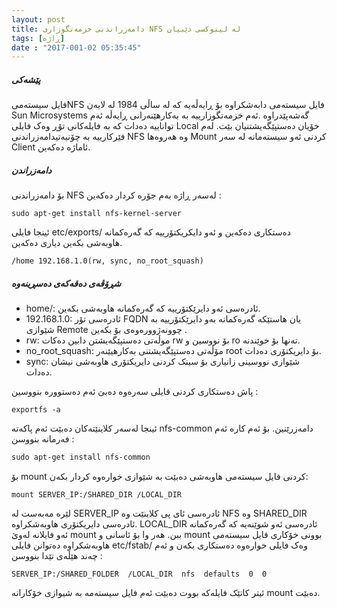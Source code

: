 ```yaml
---
layout: post
title: دامەزراندنی خزمەتگوزاری NFS لە لینوکسی دێبیان
tags: [ڕاژە]
date : "2017-001-02 05:35:45"
---
```


##### پێشەکی

فایل سیستەمیNFS فایل سیستەمی دابەشکراوە بۆ ڕایەڵەیە کە لە ساڵی 1984 لە لایەن Sun Microsystems گەشەپێدراوە .ئەم خزمەتگوزارییە بە بەکارهێنەرانی ڕایەڵە ئەم تواناییە دەدات کە بە فایلەکانی تۆڕ وەک فایلی Local خۆیان دەستپێگەیشتنیان بێت. لەم فێرکارییە بە چۆنیەتیدامەزراندنی NFS وە هەروەها Mount کردنی ئەو سیستەمانە لە سەر Client ئاماژە دەکەین.

##### دامەزراندن

بۆ دامەزراندنی NFS لەسەر ڕاژە بەم جۆرە کردار دەکەین :

```
sudo apt-get install nfs-kernel-server  
```

ئینجا فایلی etc/exports/ دەستکاری دەکەین و ئەو دایکریکتۆرییە کە گەرەکمانە هاوبەشی بکەین دیاری دەکەین.

```
/home 192.168.1.0(rw, sync, no_root_squash)  
```

##### شڕۆڤەی دەقەکەی دەسڕینەوە

- home/: ئادرەسی ئەو دایرێکتۆرییە کە گەرەکمانە هاوبەشی بکەین.
- 192.168.1.0: ئادرەسی تۆر FQDN یان هاستێکە گەرەکمانە بەو دایرێکتۆرییە بە شێوازی Remote چوونەژوورەوەی بۆ بکەین .
- rw: موڵەتی دەستپێگەیشتن دابین دەکات rw بۆ نووسین و ro تەنها بۆ خوێندنە.
- no_root_squash: مۆڵەتی دەستپێگەیشتنی بەکارهیێنەر root بۆ دایریکتۆری دەدات.
- sync: شێوازی نووسینی زانیاری بۆ سینک کردنی دایریکتۆری هاوبەشی نیشان دەدات.

پاش دەستکاری کردنی فایلی سەرەوە دەبێ ئەم دەستوورە بنووسین :

```shell
exportfs -a 
```

ئینجا لەسەر کلاینێتەکان دەبێت ئەم پاکەتە nfs-common دامەزرێنین. بۆ ئەم کارە ئەم فەرمانە بنووسن :

```powershell
sudo apt-get install nfs-common  
```

بۆ mount کردنی فایل سیستەمی هاوبەشی دەبێت بە شێوازی خوارەوە کردار بکەن:

```shell
mount SERVER_IP:/SHARED_DIR /LOCAL_DIR  
```

لێرە مەبەست لە SERVER_IP ئادرەسی ئای پی کلاینێت وە NFS وە SHARED_DIR ئادرەسی دایریکتۆری هاوبەشکراوە. LOCAL_DIR ئادرەسی ئەو شوێنەیە کە گەرەکمانە ئەو فایلانە لەوێ mount ببن.
هەر وا بۆ ئاسانی و mount بوونی خۆکاری فایل سیستەمی هاوبەشکراوە دەتوانن فایلی etc/fstab/ وەک فایلی خوارەوە دەستکاری بکەن و ئەم چەند هێڵەی تێدا بنووسن :

```shell
SERVER_IP:/SHARED_FOLDER  /LOCAL_DIR  nfs  defaults  0  0  
```

ئیتر کاتێک فایلەکە بووت دەبێت ئەم فایل سیستەمە بە شیوازی خۆکارانە mount دەبێت.